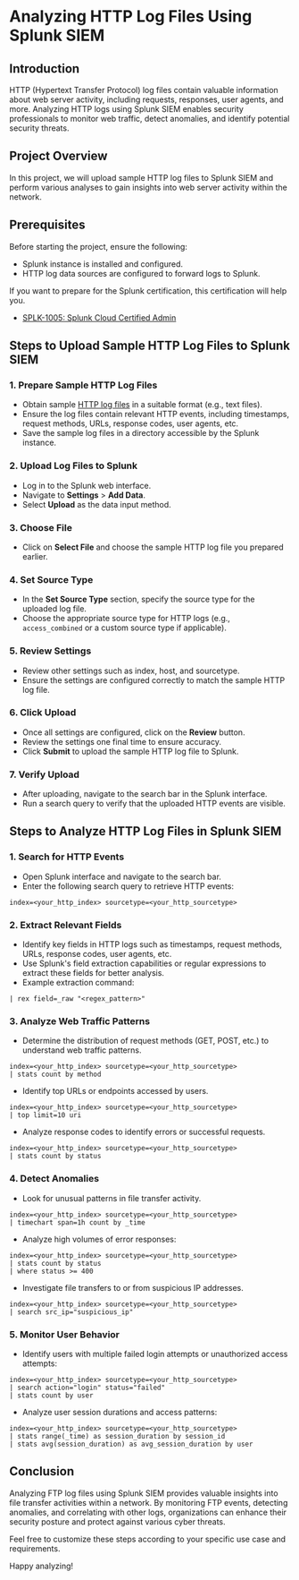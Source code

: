 # Analyzing HTTP Log Files Using Splunk SIEM

## Introduction
HTTP (Hypertext Transfer Protocol) log files contain valuable information about web server activity, including requests, responses, user agents, and more. Analyzing HTTP logs using Splunk SIEM enables security professionals to monitor web traffic, detect anomalies, and identify potential security threats.

## Project Overview
In this project, we will upload sample HTTP log files to Splunk SIEM and perform various analyses to gain insights into web server activity within the network.

## Prerequisites
Before starting the project, ensure the following:
- Splunk instance is installed and configured.
- HTTP log data sources are configured to forward logs to Splunk.

If you want to prepare for the Splunk certification, this certification will help you.

- [SPLK-1005: Splunk Cloud Certified Admin](https://www.certfun.com/splunk/splk-1005-splunk-cloud-certified-admin)

## Steps to Upload Sample HTTP Log Files to Splunk SIEM

### 1. Prepare Sample HTTP Log Files
- Obtain sample [HTTP log files](https://www.secrepo.com/maccdc2012/http.log.gz) in a suitable format (e.g., text files).
- Ensure the log files contain relevant HTTP events, including timestamps, request methods, URLs, response codes, user agents, etc.
- Save the sample log files in a directory accessible by the Splunk instance.

### 2. Upload Log Files to Splunk
- Log in to the Splunk web interface.
- Navigate to **Settings** > **Add Data**.
- Select **Upload** as the data input method.

### 3. Choose File
- Click on **Select File** and choose the sample HTTP log file you prepared earlier.

### 4. Set Source Type
- In the **Set Source Type** section, specify the source type for the uploaded log file.
- Choose the appropriate source type for HTTP logs (e.g., `access_combined` or a custom source type if applicable).

### 5. Review Settings
- Review other settings such as index, host, and sourcetype.
- Ensure the settings are configured correctly to match the sample HTTP log file.

### 6. Click Upload
- Once all settings are configured, click on the **Review** button.
- Review the settings one final time to ensure accuracy.
- Click **Submit** to upload the sample HTTP log file to Splunk.

### 7. Verify Upload
- After uploading, navigate to the search bar in the Splunk interface.
- Run a search query to verify that the uploaded HTTP events are visible.


## Steps to Analyze HTTP Log Files in Splunk SIEM


### 1. Search for HTTP Events
- Open Splunk interface and navigate to the search bar.
- Enter the following search query to retrieve HTTP events:
```
index=<your_http_index> sourcetype=<your_http_sourcetype>
```

### 2. Extract Relevant Fields
- Identify key fields in HTTP logs such as timestamps, request methods, URLs, response codes, user agents, etc.
- Use Splunk's field extraction capabilities or regular expressions to extract these fields for better analysis.
- Example extraction command:
```
| rex field=_raw "<regex_pattern>"

```

### 3. Analyze Web Traffic Patterns
- Determine the distribution of request methods (GET, POST, etc.) to understand web traffic patterns.
```
index=<your_http_index> sourcetype=<your_http_sourcetype>
| stats count by method
```
- Identify top URLs or endpoints accessed by users.
```
index=<your_http_index> sourcetype=<your_http_sourcetype>
| top limit=10 uri
```
- Analyze response codes to identify errors or successful requests.
```
index=<your_http_index> sourcetype=<your_http_sourcetype>
| stats count by status
```

### 4. Detect Anomalies
- Look for unusual patterns in file transfer activity.
```
index=<your_http_index> sourcetype=<your_http_sourcetype>
| timechart span=1h count by _time
```
- Analyze high volumes of error responses:
```
index=<your_http_index> sourcetype=<your_http_sourcetype>
| stats count by status
| where status >= 400
```
- Investigate file transfers to or from suspicious IP addresses.
```
index=<your_http_index> sourcetype=<your_http_sourcetype>
| search src_ip="suspicious_ip"
```


### 5. Monitor User Behavior
- Identify users with multiple failed login attempts or unauthorized access attempts:
```
index=<your_http_index> sourcetype=<your_http_sourcetype>
| search action="login" status="failed"
| stats count by user
```
- Analyze user session durations and access patterns:
```
index=<your_http_index> sourcetype=<your_http_sourcetype>
| stats range(_time) as session_duration by session_id
| stats avg(session_duration) as avg_session_duration by user
```

## Conclusion
Analyzing FTP log files using Splunk SIEM provides valuable insights into file transfer activities within a network. By monitoring FTP events, detecting anomalies, and correlating with other logs, organizations can enhance their security posture and protect against various cyber threats.

Feel free to customize these steps according to your specific use case and requirements. 

Happy analyzing!



